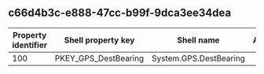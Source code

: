 ## c66d4b3c-e888-47cc-b99f-9dca3ee34dea

Property identifier | Shell property key | Shell name | Alias
--- | --- | --- | ---
100 | PKEY_GPS_DestBearing | System.GPS.DestBearing | 

